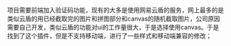 项目需要前端加入验证码功能，现有的大多是使用网易云盾的服务，网上最多的是类似云盾的用已经截取完的图片和拼图部分和canvas的随机截取图片，公司原因需要自己开发，类似云盾的功能对ui的工作量很大，于是选择使用canvas。于是找到了这个插件，但是不支持移动端，进行了一些样式和移动端兼容的修改；
